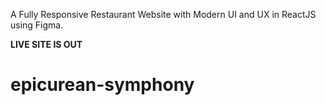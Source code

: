 A Fully Responsive Restaurant Website with Modern UI and UX in ReactJS using Figma.

**LIVE SITE IS OUT**

# epicurean-symphony
